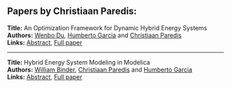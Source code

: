 <h2>Papers by Christiaan Paredis:</h2>
<p>
<b>Title:</b> An Optimization Framework for Dynamic Hybrid Energy Systems<br />
<b>Authors:</b> <a href="../authors/author_75.html">Wenbo Du</a>, <a href="../authors/author_108.html">Humberto Garcia</a> and <a href="../authors/author_238.html">Christiaan Paredis</a><br />
<b>Links:</b> <a href="../abstracts/abstract_81.pdf">Abstract</a>, <a href="../submissions/ECP14096767_DuGarciaParedis.pdf">Full paper</a>
</p>
<hr />
<p>
<b>Title:</b> Hybrid Energy System Modeling in Modelica<br />
<b>Authors:</b> <a href="../authors/author_39.html">William Binder</a>, <a href="../authors/author_238.html">Christiaan Paredis</a> and <a href="../authors/author_108.html">Humberto Garcia</a><br />
<b>Links:</b> <a href="../abstracts/abstract_103.pdf">Abstract</a>, <a href="../submissions/ECP14096979_BinderParedisGarcia.pdf">Full paper</a>
</p>